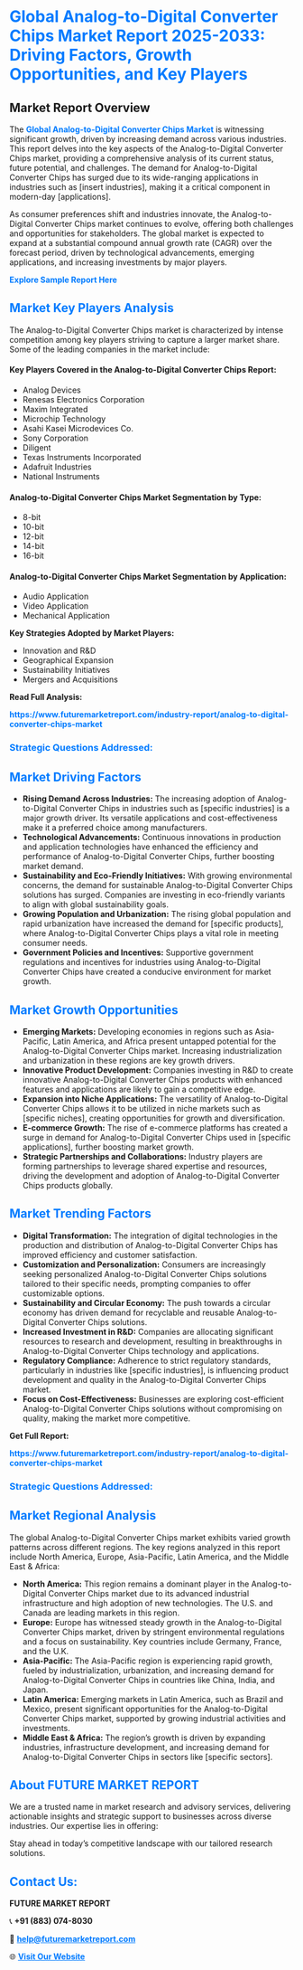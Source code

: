 <h1 style="color: #007BFF;">Global Analog-to-Digital Converter Chips Market Report 2025-2033: Driving Factors, Growth Opportunities, and Key Players</h1>

<section id="overview">
<h2>Market Report Overview</h2>
<p>The <a href="https://www.futuremarketreport.com/industry-report/analog-to-digital-converter-chips-market" style="color: #007BFF; text-decoration: none;"><strong>Global Analog-to-Digital Converter Chips Market</strong></a> is witnessing significant growth, driven by increasing demand across various industries. This report delves into the key aspects of the Analog-to-Digital Converter Chips market, providing a comprehensive analysis of its current status, future potential, and challenges. The demand for Analog-to-Digital Converter Chips has surged due to its wide-ranging applications in industries such as [insert industries], making it a critical component in modern-day [applications].</p>
<p>As consumer preferences shift and industries innovate, the Analog-to-Digital Converter Chips market continues to evolve, offering both challenges and opportunities for stakeholders. The global market is expected to expand at a substantial compound annual growth rate (CAGR) over the forecast period, driven by technological advancements, emerging applications, and increasing investments by major players.</p>
</section>

<section id="overview">
<p><a href="https://www.futuremarketreport.com/request-sample/reportId=75099" style="color: #007BFF; text-decoration: none;"><strong>Explore Sample Report Here</strong></a></p>
</section>

<section id="key-players">
<h2 style="color: #007BFF;">Market Key Players Analysis</h2>
<p>The Analog-to-Digital Converter Chips market is characterized by intense competition among key players striving to capture a larger market share. Some of the leading companies in the market include:</p>
<h4>Key Players Covered in the Analog-to-Digital Converter Chips Report:</h4>
<ul><li>Analog Devices</li><li>Renesas Electronics Corporation</li><li>Maxim Integrated</li><li>Microchip Technology</li><li>Asahi Kasei Microdevices Co.</li><li>Sony Corporation</li><li>Diligent</li><li>Texas Instruments Incorporated</li><li>Adafruit Industries</li><li>National Instruments</li></ul>
<h4>Analog-to-Digital Converter Chips Market Segmentation by Type:</h4>
<ul><li>8-bit</li><li>10-bit</li><li>12-bit</li><li>14-bit</li><li>16-bit</li></ul>

<h4>Analog-to-Digital Converter Chips Market Segmentation by Application:</h4>
<ul><li>Audio Application</li><li>Video Application</li><li>Mechanical Application</li></ul>
<p><strong>Key Strategies Adopted by Market Players:</strong></p>
<ul>
<li>Innovation and R&D</li>
<li>Geographical Expansion</li>
<li>Sustainability Initiatives</li>
<li>Mergers and Acquisitions</li>
</ul>
</section>

<section>
<p><strong>Read Full Analysis: </strong></p><a href="https://www.futuremarketreport.com/industry-report/analog-to-digital-converter-chips-market" style="color: #007BFF; text-decoration: none;"><strong>https://www.futuremarketreport.com/industry-report/analog-to-digital-converter-chips-market</strong></a>
<h3 style="color: #007BFF;">Strategic Questions Addressed:</h3>
</section>

<section id="driving-factors">
<h2 style="color: #007BFF;">Market Driving Factors</h2>
<ul>
<li><strong>Rising Demand Across Industries:</strong> The increasing adoption of Analog-to-Digital Converter Chips in industries such as [specific industries] is a major growth driver. Its versatile applications and cost-effectiveness make it a preferred choice among manufacturers.</li>
<li><strong>Technological Advancements:</strong> Continuous innovations in production and application technologies have enhanced the efficiency and performance of Analog-to-Digital Converter Chips, further boosting market demand.</li>
<li><strong>Sustainability and Eco-Friendly Initiatives:</strong> With growing environmental concerns, the demand for sustainable Analog-to-Digital Converter Chips solutions has surged. Companies are investing in eco-friendly variants to align with global sustainability goals.</li>
<li><strong>Growing Population and Urbanization:</strong> The rising global population and rapid urbanization have increased the demand for [specific products], where Analog-to-Digital Converter Chips plays a vital role in meeting consumer needs.</li>
<li><strong>Government Policies and Incentives:</strong> Supportive government regulations and incentives for industries using Analog-to-Digital Converter Chips have created a conducive environment for market growth.</li>
</ul>
</section>

<section id="growth-opportunities">
<h2 style="color: #007BFF;">Market Growth Opportunities</h2>
<ul>
<li><strong>Emerging Markets:</strong> Developing economies in regions such as Asia-Pacific, Latin America, and Africa present untapped potential for the Analog-to-Digital Converter Chips market. Increasing industrialization and urbanization in these regions are key growth drivers.</li>
<li><strong>Innovative Product Development:</strong> Companies investing in R&D to create innovative Analog-to-Digital Converter Chips products with enhanced features and applications are likely to gain a competitive edge.</li>
<li><strong>Expansion into Niche Applications:</strong> The versatility of Analog-to-Digital Converter Chips allows it to be utilized in niche markets such as [specific niches], creating opportunities for growth and diversification.</li>
<li><strong>E-commerce Growth:</strong> The rise of e-commerce platforms has created a surge in demand for Analog-to-Digital Converter Chips used in [specific applications], further boosting market growth.</li>
<li><strong>Strategic Partnerships and Collaborations:</strong> Industry players are forming partnerships to leverage shared expertise and resources, driving the development and adoption of Analog-to-Digital Converter Chips products globally.</li>
</ul>
</section>

<section id="trending-factors">
<h2 style="color: #007BFF;">Market Trending Factors</h2>
<ul>
<li><strong>Digital Transformation:</strong> The integration of digital technologies in the production and distribution of Analog-to-Digital Converter Chips has improved efficiency and customer satisfaction.</li>
<li><strong>Customization and Personalization:</strong> Consumers are increasingly seeking personalized Analog-to-Digital Converter Chips solutions tailored to their specific needs, prompting companies to offer customizable options.</li>
<li><strong>Sustainability and Circular Economy:</strong> The push towards a circular economy has driven demand for recyclable and reusable Analog-to-Digital Converter Chips solutions.</li>
<li><strong>Increased Investment in R&D:</strong> Companies are allocating significant resources to research and development, resulting in breakthroughs in Analog-to-Digital Converter Chips technology and applications.</li>
<li><strong>Regulatory Compliance:</strong> Adherence to strict regulatory standards, particularly in industries like [specific industries], is influencing product development and quality in the Analog-to-Digital Converter Chips market.</li>
<li><strong>Focus on Cost-Effectiveness:</strong> Businesses are exploring cost-efficient Analog-to-Digital Converter Chips solutions without compromising on quality, making the market more competitive.</li>
</ul>
</section>

<section>
<p><strong>Get Full Report: </strong></p><a href="https://www.futuremarketreport.com/industry-report/analog-to-digital-converter-chips-market" style="color: #007BFF; text-decoration: none;"><strong>https://www.futuremarketreport.com/industry-report/analog-to-digital-converter-chips-market</strong></a>
<h3 style="color: #007BFF;">Strategic Questions Addressed:</h3>
</section>


<section id="regional-analysis">
<h2 style="color: #007BFF;">Market Regional Analysis</h2>
<p>The global Analog-to-Digital Converter Chips market exhibits varied growth patterns across different regions. The key regions analyzed in this report include North America, Europe, Asia-Pacific, Latin America, and the Middle East & Africa:</p>
<ul>
<li><strong>North America:</strong> This region remains a dominant player in the Analog-to-Digital Converter Chips market due to its advanced industrial infrastructure and high adoption of new technologies. The U.S. and Canada are leading markets in this region.</li>
<li><strong>Europe:</strong> Europe has witnessed steady growth in the Analog-to-Digital Converter Chips market, driven by stringent environmental regulations and a focus on sustainability. Key countries include Germany, France, and the U.K.</li>
<li><strong>Asia-Pacific:</strong> The Asia-Pacific region is experiencing rapid growth, fueled by industrialization, urbanization, and increasing demand for Analog-to-Digital Converter Chips in countries like China, India, and Japan.</li>
<li><strong>Latin America:</strong> Emerging markets in Latin America, such as Brazil and Mexico, present significant opportunities for the Analog-to-Digital Converter Chips market, supported by growing industrial activities and investments.</li>
<li><strong>Middle East & Africa:</strong> The region’s growth is driven by expanding industries, infrastructure development, and increasing demand for Analog-to-Digital Converter Chips in sectors like [specific sectors].</li>
</ul>
</section>

<footer>
<h2 style="color: #007BFF;">About FUTURE MARKET REPORT</h2>
<p>We are a trusted name in market research and advisory services, delivering actionable insights and strategic support to businesses across diverse industries. Our expertise lies in offering:</p>

<p>Stay ahead in today’s competitive landscape with our tailored research solutions.</p>

<h2 style="color: #007BFF;">Contact Us:</h2>
<p><strong>FUTURE MARKET REPORT</strong></p>
<p>📞 <strong>+91 (883) 074-8030</strong></p>
<p>📧 <strong><a href="mailto:help@futuremarketreport.com" style="color: #007BFF;">help@futuremarketreport.com</a></strong></p>
<p>🌐 <strong><a href="https://www.futuremarketreport.com/" style="color: #007BFF;">Visit Our Website</a></strong></p>
</footer>